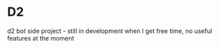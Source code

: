 # D2
d2 bot
side project - still in development when I get free time, no useful features at the moment 
